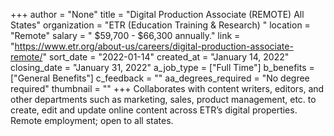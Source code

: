 +++
author = "None"
title = "Digital Production Associate (REMOTE) All States"
organization = "ETR (Education Training & Research) "
location = "Remote"
salary = " $59,700 - $66,300 annually."
link = "https://www.etr.org/about-us/careers/digital-production-associate-remote/"
sort_date = "2022-01-14"
created_at = "January 14, 2022"
closing_date = "January 31, 2022"
a_job_type = ["Full Time"]
b_benefits = ["General Benefits"]
c_feedback = ""
aa_degrees_required = "No degree required"
thumbnail = ""
+++
Collaborates with content writers, editors, and other departments such as marketing, sales, product management, etc. to create, edit and update online content across ETR’s digital properties. Remote employment; open to all states.
